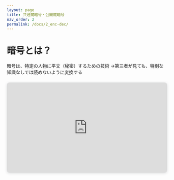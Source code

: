 ```yaml
---
layout: page
title: 共通鍵暗号・公開鍵暗号
nav_order: 2
permalink: /docs/2_enc-dec/
---
```


# 暗号とは？

暗号は、特定の人物に平文（秘密）するための技術
→第三者が見ても、特別な知識なしでは読めないように変換する



<div style="position: relative; width: 100%; height: 0; padding-top: 56.2500%;
 padding-bottom: 0; box-shadow: 0 2px 8px 0 rgba(63,69,81,0.16); margin-top: 1.6em; margin-bottom: 0.9em; overflow: hidden;
 border-radius: 8px; will-change: transform;">
  <iframe loading="lazy" style="position: absolute; width: 100%; height: 100%; top: 0; left: 0; border: none; padding: 0;margin: 0; pointer-events:none;"
    src="https:&#x2F;&#x2F;www.canva.com&#x2F;design&#x2F;DAFg8JdR8Jg&#x2F;view?embed#3" allowfullscreen="allowfullscreen" allow="fullscreen">
  </iframe>
</div>
